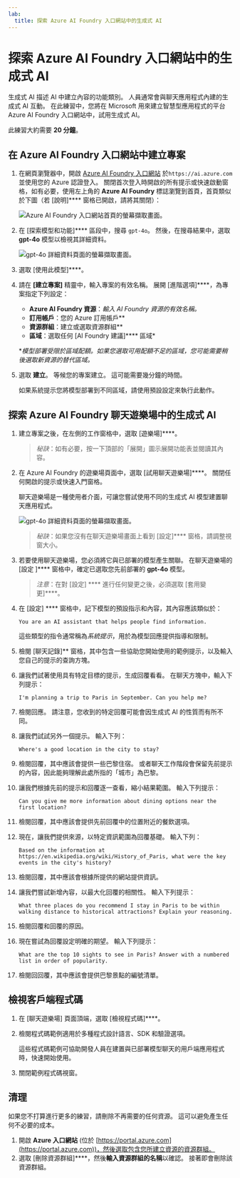 ```yaml
---
lab:
  title: 探索 Azure AI Foundry 入口網站中的生成式 AI
---
```


# 探索 Azure AI Foundry 入口網站中的生成式 AI

生成式 AI 描述 AI 中建立內容的功能類別。 人員通常會與聊天應用程式內建的生成式 AI 互動。 在此練習中，您將在 Microsoft 用來建立智慧型應用程式的平台 Azure AI Foundry 入口網站中，試用生成式 AI。 

此練習大約需要 **20 分鐘**。

## 在 Azure AI Foundry 入口網站中建立專案

1. 在網頁瀏覽器中，開啟 [Azure AI Foundry 入口網站](https://ai.azure.com) 於`https://ai.azure.com` 並使用您的 Azure 認證登入。 關閉首次登入時開啟的所有提示或快速啟動窗格，如有必要，使用左上角的 **Azure AI Foundry** 標誌瀏覽到首頁，首頁類似於下圖（若 [說明]**** 窗格已開啟，請將其關閉）：

    ![Azure AI Foundry 入口網站首頁的螢幕擷取畫面。](./media/ai-foundry-portal.png)

1. 在 [探索模型和功能]**** 區段中，搜尋 `gpt-4o`。 然後，在搜尋結果中，選取 **gpt-4o** 模型以檢視其詳細資料。

    ![gpt-4o 詳細資料頁面的螢幕擷取畫面。](./media/gpt-4o-details.png)

1. 選取 [使用此模型]****。

1. 請在 **[建立專案]** 精靈中，輸入專案的有效名稱。 展開 [進階選項]****，為專案指定下列設定：
    - **Azure AI Foundry 資源**：*輸入 AI Foundry 資源的有效名稱。*
    - **訂用帳戶**：您的 Azure 訂用帳戶**
    - **資源群組**：建立或選取資源群組**
    - **區域**：選取任何 [AI Foundry 建議]**** 區域\*
    
    \**模型部署受限於區域配額。如果您選取可用配額不足的區域，您可能需要稍後選取新資源的替代區域。*

1. 選取 **建立**。 等候您的專案建立。 這可能需要幾分鐘的時間。

    如果系統提示您將模型部署到不同區域，請使用預設設定來執行此動作。

## 探索 Azure AI Foundry 聊天遊樂場中的生成式 AI

1. 建立專案之後，在左側的工作窗格中，選取 [遊樂場]****。 

    >*秘訣*：如有必要，按一下頂部的「展開」圖示展開功能表並閱讀其內容。

1. 在 Azure AI Foundry 的遊樂場頁面中，選取 [試用聊天遊樂場]****。 關閉任何開啟的提示或快速入門窗格。

    聊天遊樂場是一種使用者介面，可讓您嘗試使用不同的生成式 AI 模型建置聊天應用程式。

    ![gpt-4o 詳細資料頁面的螢幕擷取畫面。](./media/chat-playground.png)

    >*秘訣*：如果您沒有在聊天遊樂場畫面上看到 [設定]**** 窗格，請調整視窗大小。  

1. 若要使用聊天遊樂場，您必須將它與已部署的模型產生關聯。 在聊天遊樂場的 [設定 ]**** 窗格中，確定已選取您先前部署的 **gpt-4o** 模型。 

    >*注意*：在對 [設定] **** 進行任何變更之後，必須選取 [套用變更]****。

1. 在 [設定] **** 窗格中，記下模型的預設指示和內容，其內容應該類似於：

    `You are an AI assistant that helps people find information.`

    這些類型的指令通常稱為*系統提示*，用於為模型回應提供指導和限制。

1. 檢閱 [聊天記錄]** 窗格，其中包含一些協助您開始使用的範例提示，以及輸入您自己的提示的查詢方塊。 

1. 讓我們試著使用具有特定目標的提示，生成回覆看看。 在聊天方塊中，輸入下列提示：

    ```prompt
    I'm planning a trip to Paris in September. Can you help me?
    ```

1. 檢閱回應。 請注意，您收到的特定回覆可能會因生成式 AI 的性質而有所不同。

1. 讓我們試試另外一個提示。 輸入下列：

    ```prompt
    Where's a good location in the city to stay?
    ```

1. 檢閱回覆，其中應該會提供一些巴黎住宿。 或者聊天工作階段會保留先前提示的內容，因此能夠理解此處所指的「城市」為巴黎。

1. 讓我們根據先前的提示和回覆逐一查看，縮小結果範圍。 輸入下列提示：

    ```prompt
    Can you give me more information about dining options near the first location?
    ```

1. 檢閱回覆，其中應該會提供先前回覆中的位置附近的餐飲選項。 

1. 現在，讓我們提供來源，以特定資訊範圍為回覆基礎。 輸入下列： 

    ```prompt
    Based on the information at https://en.wikipedia.org/wiki/History_of_Paris, what were the key events in the city's history?
    ```

1. 檢閱回覆，其中應該會根據所提供的網站提供資訊。 

1. 讓我們嘗試新增內容，以最大化回覆的相關性。 輸入下列提示： 

    ```prompt
    What three places do you recommend I stay in Paris to be within walking distance to historical attractions? Explain your reasoning.
    ```

1. 檢閱回覆和回覆的原因。  

1. 現在嘗試為回覆設定明確的期望。 輸入下列提示：

    ```prompt
    What are the top 10 sights to see in Paris? Answer with a numbered list in order of popularity.
    ```

1. 檢閱回回覆，其中應該會提供巴黎景點的編號清單。

## 檢視客戶端程式碼

1. 在 [聊天遊樂場] 頁面頂端，選取 [檢視程式碼]****。
1. 檢閱程式碼範例適用於多種程式設計語言、SDK 和驗證選項。

    這些程式碼範例可協助開發人員在建置與已部署模型聊天的用戶端應用程式時，快速開始使用。

1. 關閉範例程式碼視窗。

## 清理

如果您不打算進行更多的練習，請刪除不再需要的任何資源。 這可以避免產生任何不必要的成本。

1. 開啟 **Azure 入口網站** (位於 [https://portal.azure.com](https://portal.azure.com))，然後選取包含您所建立資源的資源群組。
1. 選取 [刪除資源群組]****，然後**輸入資源群組的名稱**以確認。 接著即會刪除該資源群組。
